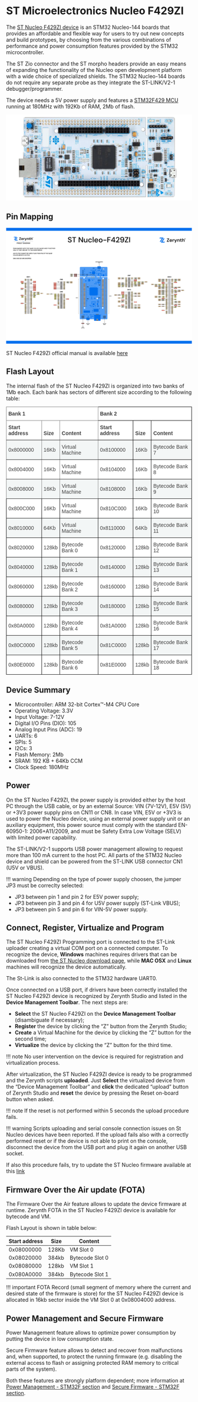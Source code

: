 # ST Microelectronics Nucleo F429ZI

The [ST Nucleo F429ZI device](http://www.st.com/en/evaluation-tools/nucleo-f429zi.html) is an STM32 Nucleo-144 boards that provides an affordable and flexible way for users to try out new concepts and build prototypes, by choosing from the various combinations of performance and power consumption features provided by the STM32 microcontroller.

The ST Zio connector and the ST morpho headers provide an easy means of expanding the functionality of the Nucleo open development platform with a wide choice of specialized shields. The STM32 Nucleo-144 boards do not require any separate probe as they integrate the ST-LINK/V2-1 debugger/programmer.

The device needs a 5V power supply and features a [STM32F429 MCU](http://www.st.com/content/ccc/resource/technical/document/datasheet/03/b4/b2/36/4c/72/49/29/DM00071990.pdf/files/DM00071990.pdf/jcr:content/translations/en.DM00071990.pdf) running at 180MHz with 192Kb of RAM, 2Mb of flash.

<p style="text-align:center;"><img src="img/st_nucleof429zi.png"></p>

## Pin Mapping

![](img/st_nucleof429zi_pin_io.jpg)

ST Nucleo F429ZI official manual is available [here](http://www.st.com/content/ccc/resource/technical/document/data_brief/group0/7b/df/1d/e9/64/55/43/8d/DM00247910/files/DM00247910.pdf/jcr:content/translations/en.DM00247910.pdf)

## Flash Layout

The internal flash of the ST Nucleo F429ZI is organized into two banks of 1Mb each. Each bank has sectors of different size according to the following table:

<style type="text/css">
.tg  {border-collapse:collapse;border-spacing:0;}
.tg td{border-color:black;border-style:solid;border-width:1px;font-family:Arial, sans-serif;font-size:14px;
  overflow:hidden;padding:10px 5px;word-break:normal;}
.tg th{border-color:black;border-style:solid;border-width:1px;font-family:Arial, sans-serif;font-size:14px;
  font-weight:normal;overflow:hidden;padding:10px 5px;word-break:normal;}
.tg .tg-wh69{background-color:#F3F6F6;color:#404040;text-align:left;vertical-align:middle}
.tg .tg-htbt{background-color:#FFF;border-color:inherit;color:#404040;text-align:left;vertical-align:middle}
.tg .tg-vfhj{background-color:#FFF;color:#404040;font-weight:bold;text-align:left;vertical-align:bottom}
.tg .tg-zatc{background-color:#FFF;border-color:inherit;color:#404040;font-weight:bold;text-align:left;vertical-align:bottom}
.tg .tg-5ncm{background-color:#F3F6F6;border-color:inherit;color:#404040;text-align:left;vertical-align:middle}
.tg .tg-3me6{background-color:#FFF;color:#404040;text-align:left;vertical-align:middle}
</style>
<table class="tg">
<thead>
  <tr>
    <th class="tg-zatc" colspan="3"><span style="font-weight:bold">Bank 1</span></th>
    <th class="tg-vfhj" colspan="3"><span style="font-weight:bold">Bank 2</span></th>
  </tr>
</thead>
<tbody>
  <tr>
    <td class="tg-zatc"><span style="font-weight:bold">Start address</span></td>
    <td class="tg-zatc"><span style="font-weight:bold">Size</span></td>
    <td class="tg-zatc"><span style="font-weight:bold">Content</span></td>
    <td class="tg-vfhj"><span style="font-weight:bold">Start address</span></td>
    <td class="tg-vfhj"><span style="font-weight:bold">Size</span></td>
    <td class="tg-vfhj"><span style="font-weight:bold">Content</span></td>
  </tr>
  <tr>
    <td class="tg-5ncm"><span style="background-color:#F3F6F6">0x8000000</span></td>
    <td class="tg-5ncm"><span style="background-color:#F3F6F6">16Kb</span></td>
    <td class="tg-5ncm"><span style="background-color:#F3F6F6">Virtual Machine</span></td>
    <td class="tg-wh69"><span style="background-color:#F3F6F6">0x8100000</span></td>
    <td class="tg-wh69"><span style="background-color:#F3F6F6">16Kb</span></td>
    <td class="tg-wh69"><span style="background-color:#F3F6F6">Bytecode Bank 7</span></td>
  </tr>
  <tr>
    <td class="tg-htbt"><span style="background-color:transparent">0x8004000</span></td>
    <td class="tg-htbt"><span style="background-color:transparent">16Kb</span></td>
    <td class="tg-htbt"><span style="background-color:transparent">Virtual Machine</span></td>
    <td class="tg-3me6"><span style="background-color:transparent">0x8104000</span></td>
    <td class="tg-3me6"><span style="background-color:transparent">16Kb</span></td>
    <td class="tg-3me6"><span style="background-color:transparent">Bytecode Bank 8</span></td>
  </tr>
  <tr>
    <td class="tg-5ncm"><span style="background-color:#F3F6F6">0x8008000</span></td>
    <td class="tg-5ncm"><span style="background-color:#F3F6F6">16Kb</span></td>
    <td class="tg-5ncm"><span style="background-color:#F3F6F6">Virtual Machine</span></td>
    <td class="tg-wh69"><span style="background-color:#F3F6F6">0x8108000</span></td>
    <td class="tg-wh69"><span style="background-color:#F3F6F6">16Kb</span></td>
    <td class="tg-wh69"><span style="background-color:#F3F6F6">Bytecode Bank 9</span></td>
  </tr>
  <tr>
    <td class="tg-3me6"><span style="background-color:transparent">0x800C000</span></td>
    <td class="tg-3me6"><span style="background-color:transparent">16Kb</span></td>
    <td class="tg-3me6"><span style="background-color:transparent">Virtual Machine</span></td>
    <td class="tg-3me6"><span style="background-color:transparent">0x810C000</span></td>
    <td class="tg-3me6"><span style="background-color:transparent">16Kb</span></td>
    <td class="tg-3me6"><span style="background-color:transparent">Bytecode Bank 10</span></td>
  </tr>
  <tr>
    <td class="tg-wh69"><span style="background-color:#F3F6F6">0x8010000</span></td>
    <td class="tg-wh69"><span style="background-color:#F3F6F6">64Kb</span></td>
    <td class="tg-wh69"><span style="background-color:#F3F6F6">Virtual Machine</span></td>
    <td class="tg-wh69"><span style="background-color:#F3F6F6">0x8110000</span></td>
    <td class="tg-wh69"><span style="background-color:#F3F6F6">64Kb</span></td>
    <td class="tg-wh69"><span style="background-color:#F3F6F6">Bytecode Bank 11</span></td>
  </tr>
  <tr>
    <td class="tg-3me6"><span style="background-color:transparent">0x8020000</span></td>
    <td class="tg-3me6"><span style="background-color:transparent">128kb</span></td>
    <td class="tg-3me6"><span style="background-color:transparent">Bytecode Bank 0</span></td>
    <td class="tg-3me6"><span style="background-color:transparent">0x8120000</span></td>
    <td class="tg-3me6"><span style="background-color:transparent">128kb</span></td>
    <td class="tg-3me6"><span style="background-color:transparent">Bytecode Bank 12</span></td>
  </tr>
  <tr>
    <td class="tg-wh69"><span style="background-color:#F3F6F6">0x8040000</span></td>
    <td class="tg-wh69"><span style="background-color:#F3F6F6">128kb</span></td>
    <td class="tg-wh69"><span style="background-color:#F3F6F6">Bytecode Bank 1</span></td>
    <td class="tg-wh69"><span style="background-color:#F3F6F6">0x8140000</span></td>
    <td class="tg-wh69"><span style="background-color:#F3F6F6">128kb</span></td>
    <td class="tg-wh69"><span style="background-color:#F3F6F6">Bytecode Bank 13</span></td>
  </tr>
  <tr>
    <td class="tg-3me6"><span style="background-color:transparent">0x8060000</span></td>
    <td class="tg-3me6"><span style="background-color:transparent">128kb</span></td>
    <td class="tg-3me6"><span style="background-color:transparent">Bytecode Bank 2</span></td>
    <td class="tg-3me6"><span style="background-color:transparent">0x8160000</span></td>
    <td class="tg-3me6"><span style="background-color:transparent">128kb</span></td>
    <td class="tg-3me6"><span style="background-color:transparent">Bytecode Bank 14</span></td>
  </tr>
  <tr>
    <td class="tg-wh69"><span style="background-color:#F3F6F6">0x8080000</span></td>
    <td class="tg-wh69"><span style="background-color:#F3F6F6">128kb</span></td>
    <td class="tg-wh69"><span style="background-color:#F3F6F6">Bytecode Bank 3</span></td>
    <td class="tg-wh69"><span style="background-color:#F3F6F6">0x8180000</span></td>
    <td class="tg-wh69"><span style="background-color:#F3F6F6">128kb</span></td>
    <td class="tg-wh69"><span style="background-color:#F3F6F6">Bytecode Bank 15</span></td>
  </tr>
  <tr>
    <td class="tg-3me6"><span style="background-color:transparent">0x80A0000</span></td>
    <td class="tg-3me6"><span style="background-color:transparent">128kb</span></td>
    <td class="tg-3me6"><span style="background-color:transparent">Bytecode Bank 4</span></td>
    <td class="tg-3me6"><span style="background-color:transparent">0x81A0000</span></td>
    <td class="tg-3me6"><span style="background-color:transparent">128kb</span></td>
    <td class="tg-3me6"><span style="background-color:transparent">Bytecode Bank 16</span></td>
  </tr>
  <tr>
    <td class="tg-wh69"><span style="background-color:#F3F6F6">0x80C0000</span></td>
    <td class="tg-wh69"><span style="background-color:#F3F6F6">128kb</span></td>
    <td class="tg-wh69"><span style="background-color:#F3F6F6">Bytecode Bank 5</span></td>
    <td class="tg-wh69"><span style="background-color:#F3F6F6">0x81C0000</span></td>
    <td class="tg-wh69"><span style="background-color:#F3F6F6">128kb</span></td>
    <td class="tg-wh69"><span style="background-color:#F3F6F6">Bytecode Bank 17</span></td>
  </tr>
  <tr>
    <td class="tg-3me6"><span style="background-color:transparent">0x80E0000</span></td>
    <td class="tg-3me6"><span style="background-color:transparent">128kb</span></td>
    <td class="tg-3me6"><span style="background-color:transparent">Bytecode Bank 6</span></td>
    <td class="tg-3me6"><span style="background-color:transparent">0x81E0000</span></td>
    <td class="tg-3me6"><span style="background-color:transparent">128kb</span></td>
    <td class="tg-3me6"><span style="background-color:transparent">Bytecode Bank 18</span></td>
  </tr>
</tbody>
</table>

## Device Summary


* Microcontroller: ARM 32-bit Cortex™-M4 CPU Core
* Operating Voltage: 3.3V
* Input Voltage: 7-12V
* Digital I/O Pins (DIO): 105
* Analog Input Pins (ADC): 19
* UARTs: 6
* SPIs: 5
* I2Cs: 3
* Flash Memory: 2Mb
* SRAM: 192 KB + 64Kb CCM
* Clock Speed: 180MHz

## Power

On the ST Nucleo F429ZI, the power supply is provided either by the host PC through the USB cable, or by an external Source: VIN (7V-12V), E5V (5V) or +3V3 power supply pins on CN11 or CN8. In case VIN, E5V or +3V3 is used to power the Nucleo device, using an external power supply unit or an auxiliary equipment, this power source must comply with the standard EN-60950-1: 2006+A11/2009, and must be Safety Extra Low Voltage (SELV) with limited power capability.

The ST-LINK/V2-1 supports USB power management allowing to request more than 100 mA current to the host PC. All parts of the STM32 Nucleo device and shield can be powered from the ST-LINK USB connector CN1 (U5V or VBUS).

!!! warning
	Depending on the type of power supply choosen, the jumper JP3 must be correclty selected:


* JP3 between pin 1 and pin 2 for E5V power supply;
* JP3 between pin 3 and pin 4 for U5V power supply (ST-Link VBUS);
* JP3 between pin 5 and pin 6 for VIN-5V power supply.

## Connect, Register, Virtualize and Program

The ST Nucleo F429ZI Programming port is connected to the ST-Link uploader creating a virtual COM port on a connected computer. To recognize the device, **Windows** machines requires drivers that can be downloaded from [the ST Nucleo download page](http://www.st.com/content/st_com/en/products/development-tools/software-development-tools/stm32-software-development-tools/stm32-utilities/stsw-link009.html), while **MAC OSX** and **Linux** machines will recognize the device automatically.

The St-Link is also connected to the STM32 hardware UART0.

Once connected on a USB port, if drivers have been correctly installed the ST Nucleo F429ZI device is recognized by Zerynth Studio and listed in the **Device Management Toolbar**. The next steps are:

* **Select** the ST Nucleo F429ZI on the **Device Management Toolbar** (disambiguate if necessary);
* **Register** the device by clicking the “Z” button from the Zerynth Studio;
* **Create** a Virtual Machine for the device by clicking the “Z” button for the second time;
* **Virtualize** the device by clicking the “Z” button for the third time.

!!! note
	  No user intervention on the device is required for registration and virtualization process.

After virtualization, the ST Nucleo F429ZI device is ready to be programmed and the  Zerynth scripts **uploaded**. Just **Select** the virtualized device from the “Device Management Toolbar” and **click** the dedicated “upload” button of Zerynth Studio and **reset** the device by pressing the Reset on-board button when asked.

!!! note
	  If the reset is not performed within 5 seconds the upload procedure fails.

!!! warning
	  Scripts uploading and serial console connection issues on St Nucleo devices have been reported. If the upload fails also with a correctly performed reset or if the device is not able to print on the console, disconnect the device from the USB port and plug it again on another USB socket.

If also this procedure fails, try to update the ST Nucleo firmware available at this [link](https://developer.mbed.org/teams/ST/wiki/Nucleo-Firmware)

## Firmware Over the Air update (FOTA)

The Firmware Over the Air feature allows to update the device firmware at runtime. Zerynth FOTA in the ST Nucleo F429ZI device is available for bytecode and VM.

Flash Layout is shown in table below:

| Start address | Size  | Content         |
|---------------|-------|-----------------|
| 0x08000000    | 128Kb | VM Slot 0       |
| 0x08020000    | 384kb | Bytecode Slot 0 |
| 0x08080000    | 128kb | VM Slot 1       |
| 0x080A0000    | 384kb | Bytecode Slot 1 |

!!! important
    FOTA Record (small segment of memory where the current and desired state of the firmware is store) for the ST Nucleo F429ZI device is allocated in 16kb sector inside the VM Slot 0 at 0x08004000 address.

## Power Management and Secure Firmware

Power Management feature allows to optimize power consumption by putting the device in low consumption state.

Secure Firmware feature allows to detect and recover from malfunctions and, when supported, to protect the running firmware (e.g. disabling the external access to flash or assigning protected RAM memory to critical parts of the system).

Both these features are strongly platform dependent; more information at [Power Management - STM32F section](https://docs.zerynth.com/latest/official/core.zerynth.stdlib/docs/official_core.zerynth.stdlib_pwr.html#pwr-stm32f) and [Secure Firmware - STM32F section](https://docs.zerynth.com/latest/official/core.zerynth.stdlib/docs/official_core.zerynth.stdlib_sfw.html#sfw-stm32f).
<!--stackedit_data:
eyJoaXN0b3J5IjpbLTEwMTA1NDU3MjcsLTg1MzU0Mjg1Nl19
-->
